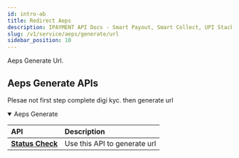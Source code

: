 ```yaml
---
id: intro-ab
title: Redirect Aeps
description: IPAYMENT API Docs - Smart Payout, Smart Collect, UPI Stack, Validation Suite, Aeps, Dmt
slug: /v1/service/aeps/generate/url
sidebar_position: 10
---
```


<p>Aeps Generate Url. </p>

## Aeps Generate APIs

<p>Plesae not first step complete digi kyc. then generate url</p>
<details open>
<summary> Aeps Generate</summary>

| API                                                                           | Description                                     |
| :---------------------------------------------------------------------------- | :---------------------------------------------- |
| <a href="/docs/v1/service/aeps/generate/url">**Status Check**</a>| Use this API to generate url

</details>
